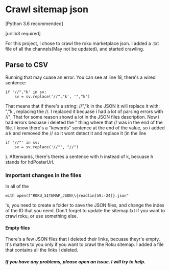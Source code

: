 # Crawl sitemap json
[Python 3.6 recommended]

[urllib3 required]

For this project, I chose to crawl the roku marketplace json.
I added a .txt file of all the channels(May not be updated), and started crawling.

## Parse to CSV
Running that may cuase an error.
You can see at line 18, there's a wired sentence:
```
if '//","k' in sv:
    sv = sv.replace('//","k', '","k')
```
That means that if there's a string: //","k in the JSON it will replace it with: ","k , replacing the //. I replaced it becuase i had a lot of parsing errors with //",
That for some reason showd a lot in the JSON files description. Now i had errors becuase i deleted the " thing where that // was in the end of the file.  I know there's a "kewords" sentence at the end of the value, so i added a k and removed the // so it wont detect it and replace it (in the line
```
if '//"' in sv:
    sv = sv.replace('//"', "//")
```
). Afterwards, there's theres a sentence with h instead of k, becuase h stands for hdPosterUrl.


### Important changes in the files

In all of the
```
with open(f"ROKU_SITEMAP_JSON\\{readlin[59:-24]}.json"
```
's, you need to create a folder to save the JSON files, and change the index of the ID that you need.
Don't forget to update the sitemap.txt if you want to crawl roku, or use something else.

#### Empty files
There's a few JSON files that i deleted their links, becuase theyr'e empty. It's matters to you only if you want to crawl the Roku sitemap. I added a file that contains all the links i deleted.

##### If you have any problems, please open an issue. I will try to help.

